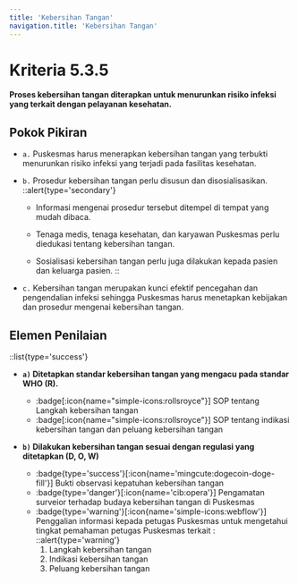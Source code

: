 ```yaml
---
title: 'Kebersihan Tangan'
navigation.title: 'Kebersihan Tangan'
---
```


# Kriteria 5.3.5 
**Proses kebersihan tangan diterapkan untuk menurunkan risiko infeksi yang terkait dengan pelayanan kesehatan.** 

## Pokok Pikiran 

- ``a.`` Puskesmas harus menerapkan  kebersihan  tangan yang terbukti menurunkan risiko infeksi yang terjadi pada fasilitas kesehatan. 

- ``b.`` Prosedur kebersihan tangan perlu disusun dan disosialisasikan. 
    ::alert{type='secondary'}
   - Informasi mengenai prosedur tersebut ditempel di tempat yang mudah dibaca. 

   - Tenaga medis, tenaga kesehatan, dan karyawan Puskesmas perlu diedukasi tentang kebersihan tangan. 

   - Sosialisasi kebersihan tangan perlu juga dilakukan kepada pasien dan keluarga pasien. 
    ::
- ``c.`` Kebersihan tangan merupakan kunci efektif pencegahan dan pengendalian infeksi sehingga Puskesmas harus menetapkan kebijakan dan prosedur mengenai kebersihan tangan. 

## Elemen Penilaian 
::list{type='success'}
- **``a)`` Ditetapkan standar kebersihan tangan yang mengacu pada standar WHO (R).**  
  - :badge[:icon{name="simple-icons:rollsroyce"}] SOP tentang Langkah kebersihan tangan 
  - :badge[:icon{name="simple-icons:rollsroyce"}] SOP tentang indikasi kebersihan tangan dan peluang kebersihan tangan 

- **``b)`` Dilakukan kebersihan tangan sesuai dengan regulasi yang ditetapkan (D, O, W)**  

  - :badge{type='success'}[:icon{name='mingcute:dogecoin-doge-fill'}] Bukti observasi kepatuhan kebersihan tangan 
  - :badge{type='danger'}[:icon{name='cib:opera'}] Pengamatan surveior terhadap budaya kebersihan tangan di Puskesmas 
  - :badge{type='warning'}[:icon{name='simple-icons:webflow'}] Penggalian informasi kepada petugas Puskesmas untuk mengetahui tingkat pemahaman petugas Puskesmas terkait : 
    ::alert{type='warning'}  
     1. Langkah kebersihan tangan 
     2. Indikasi kebersihan tangan 
     3. Peluang kebersihan tangan 
